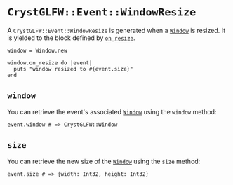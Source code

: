 # `CrystGLFW::Event::WindowResize`

A `CrystGLFW::Event::WindowResize` is generated when a [`Window`](/deep-dive/window.md) is resized. It is yielded to the block defined by [`on_resize`](/deep-dive/window/callbacks/on-resize.md).

```crystal
window = Window.new

window.on_resize do |event|
  puts "window resized to #{event.size}"
end
```

## `window`

You can retrieve the event's associated [`Window`](/deep-dive/window.md) using the `window` method:

```crystal
event.window # => CrystGLFW::Window
```

## `size`

You can retrieve the new size of the [`Window`](/deep-dive/window.md) using the `size` method:

```crystal
event.size # => {width: Int32, height: Int32}
```